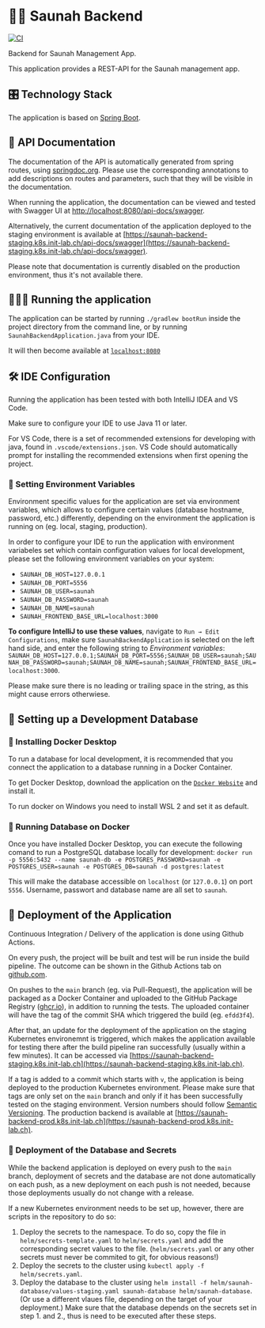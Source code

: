 # 🛁🔥 Saunah Backend

[![CI](https://github.com/saunah/saunah-backend/actions/workflows/run-deployment.yml/badge.svg?branch=main)](https://github.com/saunah/saunah-backend/actions/workflows/run-deployment.yml)


Backend for Saunah Management App.

This application provides a REST-API for the Saunah management app.

## 🎛 Technology Stack
The application is based on [Spring Boot](https://spring.io/projects/spring-boot).

## 🧐 API Documentation
The documentation of the API is automatically generated from spring routes, using [springdoc.org](https://springdoc.org/). Please use the corresponding annotations to add descriptions on routes and parameters, such that they will be visible in the documentation.

When running the application, the documentation can be viewed and tested with Swagger UI at [http://localhost:8080/api-docs/swagger](http://localhost:8080/api-docs/swagger).

Alternatively, the current documentation of the application deployed to the staging environment is available at [https://saunah-backend-staging.k8s.init-lab.ch/api-docs/swagger](https://saunah-backend-staging.k8s.init-lab.ch/api-docs/swagger).

Please note that documentation is currently disabled on the production environment, thus it's not available there.

## 👨🏼‍💻 Running the application
The application can be started by running `./gradlew bootRun` inside the project directory from the command line, or by running `SaunahBackendApplication.java` from your IDE.

It will then become available at [`localhost:8080`](http://localhost:8080)

## 🛠 IDE Configuration

Running the application has been tested with both IntelliJ IDEA and VS Code.

Make sure to configure your IDE to use Java 11 or later.

For VS Code, there is a set of recommended extensions for developing with java, found in `.vscode/extensions.json`. VS Code should automatically prompt for installing the recommended extensions when first opening the project.

### 🌱 Setting Environment Variables

Environment specific values for the application are set via environment variables, which allows to configure certain values (database hostname, password, etc.) differently, depending on the environment the application is running on (eg. local, staging, production).

In order to configure your IDE to run the application with environment variabeles set which contain configuration values for local development, please set the following environment variables on your system:

- `SAUNAH_DB_HOST=127.0.0.1`
- `SAUNAH_DB_PORT=5556`
- `SAUNAH_DB_USER=saunah`
- `SAUNAH_DB_PASSWORD=saunah`
- `SAUNAH_DB_NAME=saunah`
- `SAUNAH_FRONTEND_BASE_URL=localhost:3000`

**To configure IntelliJ to use these values**, navigate to `Run → Edit Configurations`, make sure `SaunahBackendApplication` is selected on the left hand side, and enter the following string to *Environment variables*: `SAUNAH_DB_HOST=127.0.0.1;SAUNAH_DB_PORT=5556;SAUNAH_DB_USER=saunah;SAUNAH_DB_PASSWORD=saunah;SAUNAH_DB_NAME=saunah;SAUNAH_FRONTEND_BASE_URL=localhost:3000`.

Please make sure there is no leading or trailing space in the string, as this might cause errors otherwiese.

## 💾 Setting up a Development Database

### 🐋 Installing Docker Desktop

To run a database for local development, it is recommended that you connect the application to a database running in a Docker Container.

To get Docker Desktop, download the application on the [`Docker Website`](https://docs.docker.com/get-docker/) and install it.

To run docker on Windows you need to install WSL 2 and set it as default.

### 🚢 Running Database on Docker

Once you have installed Docker Desktop, you can execute the following comand to run a PostgreSQL database locally for development: `docker run -p 5556:5432 --name saunah-db -e POSTGRES_PASSWORD=saunah -e POSTGRES_USER=saunah -e POSTGRES_DB=saunah -d postgres:latest`

This will make the database accessible on `localhost` (or `127.0.0.1`) on port `5556`. Username, passwort and database name are all set to `saunah`.


## 🚀 Deployment of the Application

Continuous Integration / Delivery of the application is done using Github Actions.

On every push, the project will be built and test will be run inside the build pipeline. The outcome can be shown in the Github Actions tab on [github.com](https://github.com/saunah/saunah-backend/actions).

On pushes to the `main` branch (eg. via Pull-Request), the application will be packaged as a Docker Container and uploaded to the GitHub Package Registry ([ghcr.io](https://ghcr.io)), in addition to running the tests. The uploaded container will have the tag of the commit SHA which triggered the build (eg. `efdd3f4`).

After that, an update for the deployment of the application on the staging Kubernetes environemnt is triggered, which makes the application available for testing there after the build pipeline ran successfully (usually within a few minutes). It can be accessed via [https://saunah-backend-staging.k8s.init-lab.ch](https://saunah-backend-staging.k8s.init-lab.ch).

If a tag is added to a commit which starts with `v`, the application is being deployed to the production Kubernetes environment. Please make sure that tags are only set on the `main` branch and only if it has been successfully tested on the staging environment. Version numbers should follow [Semantic Versioning](https://semver.org/). The production backend is available at [https://saunah-backend-prod.k8s.init-lab.ch](https://saunah-backend-prod.k8s.init-lab.ch).


### 🔐 Deployment of the Database and Secrets

While the backend application is deployed on every push to the `main` branch, deployment of secrets and the database are not done automatically on each push, as a new deployment on each push is not needed, because those deployments usually do not change with a release.

If a new Kubernetes environment needs to be set up, however, there are scripts in the repository to do so:

1. Deploy the secrets to the namespace. To do so, copy the file in `helm/secrets-template.yaml` to `helm/secrets.yaml` and add the corresponding secret values to the file. (`helm/secrets.yaml` or any other secrets must never be commited to git, for obvious reasons!)
2. Deploy the secrets to the cluster using `kubectl apply -f helm/secrets.yaml`.
3. Deploy the database to the cluster using `helm install -f helm/saunah-database/values-staging.yaml saunah-database helm/saunah-database`. (Or use a different vlaues file, depending on the target of your deployment.) Make sure that the database depends on the secrets set in step 1. and 2., thus is need to be executed after these steps.
